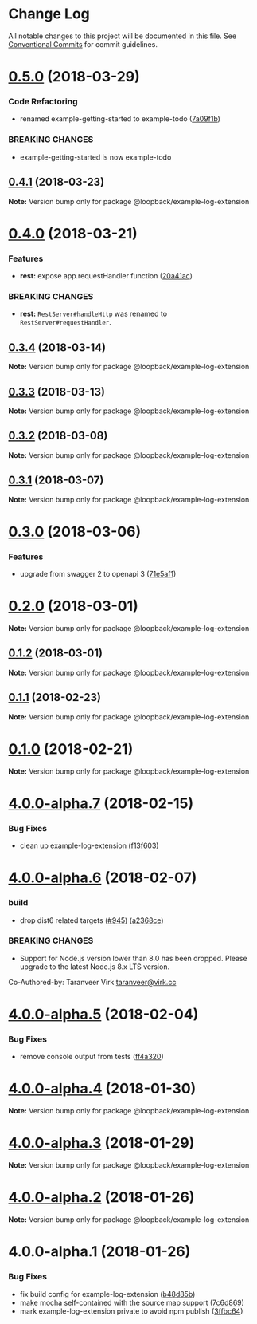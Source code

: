 # Change Log

All notable changes to this project will be documented in this file.
See [Conventional Commits](https://conventionalcommits.org) for commit guidelines.

<a name="0.5.0"></a>
# [0.5.0](https://github.com/strongloop/loopback-next/compare/@loopback/example-log-extension@0.4.1...@loopback/example-log-extension@0.5.0) (2018-03-29)


### Code Refactoring

* renamed example-getting-started to example-todo ([7a09f1b](https://github.com/strongloop/loopback-next/commit/7a09f1b))


### BREAKING CHANGES

* example-getting-started is now example-todo




<a name="0.4.1"></a>
## [0.4.1](https://github.com/strongloop/loopback-next/compare/@loopback/example-log-extension@0.4.0...@loopback/example-log-extension@0.4.1) (2018-03-23)




**Note:** Version bump only for package @loopback/example-log-extension

<a name="0.4.0"></a>
# [0.4.0](https://github.com/strongloop/loopback-next/compare/@loopback/example-log-extension@0.3.4...@loopback/example-log-extension@0.4.0) (2018-03-21)


### Features

* **rest:** expose app.requestHandler function ([20a41ac](https://github.com/strongloop/loopback-next/commit/20a41ac))


### BREAKING CHANGES

* **rest:** `RestServer#handleHttp` was renamed to
`RestServer#requestHandler`.




<a name="0.3.4"></a>
## [0.3.4](https://github.com/strongloop/loopback-next/compare/@loopback/example-log-extension@0.3.3...@loopback/example-log-extension@0.3.4) (2018-03-14)




**Note:** Version bump only for package @loopback/example-log-extension

<a name="0.3.3"></a>
## [0.3.3](https://github.com/strongloop/loopback-next/compare/@loopback/example-log-extension@0.3.2...@loopback/example-log-extension@0.3.3) (2018-03-13)




**Note:** Version bump only for package @loopback/example-log-extension

<a name="0.3.2"></a>
## [0.3.2](https://github.com/strongloop/loopback-next/compare/@loopback/example-log-extension@0.3.1...@loopback/example-log-extension@0.3.2) (2018-03-08)




**Note:** Version bump only for package @loopback/example-log-extension

<a name="0.3.1"></a>
## [0.3.1](https://github.com/strongloop/loopback-next/compare/@loopback/example-log-extension@0.3.0...@loopback/example-log-extension@0.3.1) (2018-03-07)




**Note:** Version bump only for package @loopback/example-log-extension

<a name="0.3.0"></a>
# [0.3.0](https://github.com/strongloop/loopback-next/compare/@loopback/example-log-extension@0.2.0...@loopback/example-log-extension@0.3.0) (2018-03-06)


### Features

* upgrade from swagger 2 to openapi 3 ([71e5af1](https://github.com/strongloop/loopback-next/commit/71e5af1))




<a name="0.2.0"></a>
# [0.2.0](https://github.com/strongloop/loopback-next/compare/@loopback/example-log-extension@0.1.2...@loopback/example-log-extension@0.2.0) (2018-03-01)




**Note:** Version bump only for package @loopback/example-log-extension

<a name="0.1.2"></a>
## [0.1.2](https://github.com/strongloop/loopback-next/compare/@loopback/example-log-extension@0.1.1...@loopback/example-log-extension@0.1.2) (2018-03-01)




**Note:** Version bump only for package @loopback/example-log-extension

<a name="0.1.1"></a>
## [0.1.1](https://github.com/strongloop/loopback-next/compare/@loopback/example-log-extension@0.1.0...@loopback/example-log-extension@0.1.1) (2018-02-23)




**Note:** Version bump only for package @loopback/example-log-extension

<a name="0.1.0"></a>
# [0.1.0](https://github.com/strongloop/loopback-next/compare/@loopback/example-log-extension@4.0.0-alpha.7...@loopback/example-log-extension@0.1.0) (2018-02-21)




**Note:** Version bump only for package @loopback/example-log-extension

<a name="4.0.0-alpha.7"></a>
# [4.0.0-alpha.7](https://github.com/strongloop/loopback-next/compare/@loopback/example-log-extension@4.0.0-alpha.6...@loopback/example-log-extension@4.0.0-alpha.7) (2018-02-15)


### Bug Fixes

* clean up example-log-extension ([f13f603](https://github.com/strongloop/loopback-next/commit/f13f603))




<a name="4.0.0-alpha.6"></a>
# [4.0.0-alpha.6](https://github.com/strongloop/loopback-next/compare/@loopback/example-log-extension@4.0.0-alpha.5...@loopback/example-log-extension@4.0.0-alpha.6) (2018-02-07)


### build

* drop dist6 related targets ([#945](https://github.com/strongloop/loopback-next/issues/945)) ([a2368ce](https://github.com/strongloop/loopback-next/commit/a2368ce))


### BREAKING CHANGES

* Support for Node.js version lower than 8.0 has been dropped.
Please upgrade to the latest Node.js 8.x LTS version.

Co-Authored-by: Taranveer Virk <taranveer@virk.cc>




<a name="4.0.0-alpha.5"></a>
# [4.0.0-alpha.5](https://github.com/strongloop/loopback-next/compare/@loopback/example-log-extension@4.0.0-alpha.4...@loopback/example-log-extension@4.0.0-alpha.5) (2018-02-04)


### Bug Fixes

* remove console output from tests ([ff4a320](https://github.com/strongloop/loopback-next/commit/ff4a320))




<a name="4.0.0-alpha.4"></a>
# [4.0.0-alpha.4](https://github.com/strongloop/loopback-next/compare/@loopback/example-log-extension@4.0.0-alpha.3...@loopback/example-log-extension@4.0.0-alpha.4) (2018-01-30)




**Note:** Version bump only for package @loopback/example-log-extension

<a name="4.0.0-alpha.3"></a>
# [4.0.0-alpha.3](https://github.com/strongloop/loopback-next/compare/@loopback/example-log-extension@4.0.0-alpha.2...@loopback/example-log-extension@4.0.0-alpha.3) (2018-01-29)




**Note:** Version bump only for package @loopback/example-log-extension

<a name="4.0.0-alpha.2"></a>
# [4.0.0-alpha.2](https://github.com/strongloop/loopback-next/compare/@loopback/example-log-extension@4.0.0-alpha.1...@loopback/example-log-extension@4.0.0-alpha.2) (2018-01-26)




**Note:** Version bump only for package @loopback/example-log-extension

<a name="4.0.0-alpha.1"></a>
# 4.0.0-alpha.1 (2018-01-26)


### Bug Fixes

* fix build config for example-log-extension ([b48d85b](https://github.com/strongloop/loopback-next/commit/b48d85b))
* make mocha self-contained with the source map support ([7c6d869](https://github.com/strongloop/loopback-next/commit/7c6d869))
* mark example-log-extension private to avoid npm publish ([3ffbc64](https://github.com/strongloop/loopback-next/commit/3ffbc64))
